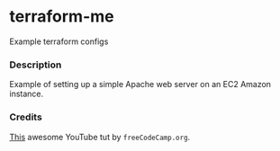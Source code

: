 # terraform-me
Example terraform configs

### Description

Example of setting up a simple Apache web server on an EC2 Amazon instance.

### Credits

[This](https://www.youtube.com/watch?v=SLB_c_ayRMo) awesome YouTube tut by `freeCodeCamp.org`.